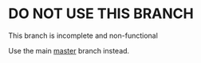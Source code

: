 # DO NOT USE THIS BRANCH
This branch is incomplete and non-functional

Use the main [master]("https://github.com/Unnamed0000/UAR/tree/master") branch instead.
